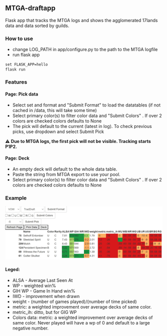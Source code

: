 ## MTGA-draftapp
Flask app that tracks the MTGA logs and shows the agglomerated 17lands data and data sorted by guilds.

### How to use
- change LOG_PATH in app/configure.py to the path to the MTGA logfile
- run flask app

```
set FLASK_APP=hello
flask run
```

### Features
#### Page: Pick data
- Select set and format and "Submit Format" to load the datatables (if not cached in /data, this will take some time)
- Select primary color(s) to filter color data and "Submit Colors" . If over 2 colors are checked colors defaults to None
- The pick will default to the current (latest in log). To check previous picks, use dropdown and select Submit Pick

:warning: **Due to MTGA logs, the first pick will not be visible. Tracking starts P1P2.**

#### Page: Deck
- An empty deck will default to the whole data table.
- Paste the string from MTGA export to use your pool.
- Select primary color(s) to filter color data and "Submit Colors" . If over 2 colors are checked colors defaults to None


### Example
![Example view](example.jpg)

#### Leged:
- ALSA - Average Last Seen At
- WP - weighted win%
- GIH WP - Game In Hand win%
- IWD - improvement when drawn
- weight - (number of games played)/(number of time picked) 
- metric: a weighted improvement over average decks of same color.
- metric_ih: ditto, but for GIG WP
- Colors data: metric: a weighted improvement over average decks of same color. Never played will have a wp of 0 and default to a large negative number.




